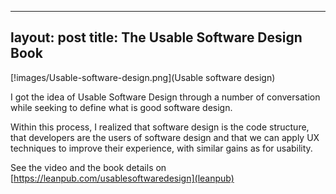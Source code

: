 ----
layout: post
title: The Usable Software Design Book
----

[!images/Usable-software-design.png](Usable software design)

I got the idea of Usable Software Design through a number of conversation while seeking to define what is good software design.

Within this process, I realized that software design is the code structure, that developers are the users of software design and that we can apply UX techniques to improve their experience, with similar gains as for usability.

See the video and the book details on [https://leanpub.com/usablesoftwaredesign](leanpub)

